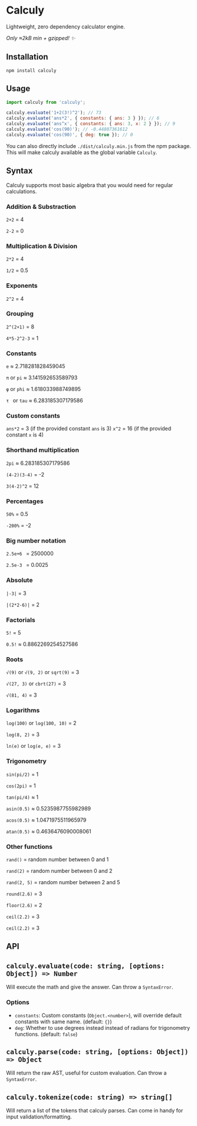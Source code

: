 # Calculy

Lightweight, zero dependency calculator engine.

_Only ≈2kB min + gzipped! ✨_

## Installation

```
npm install calculy
```

## Usage

```js
import calculy from 'calculy';

calculy.evaluate('1+2(3!)^2'); // 73
calculy.evaluate('ans*2', { constants: { ans: 3 } }); // 6
calculy.evaluate('ans^x', { constants: { ans: 3, x: 2 } }); // 9
calculy.evaluate('cos(90)'); // -0.44807361612
calculy.evaluate('cos(90)', { deg: true }); // 0
```

You can also directly include `./dist/calculy.min.js` from the npm package. This will make calculy available as the global variable `Calculy`.

## Syntax

Calculy supports most basic algebra that you would need for regular calculations.

### Addition & Substraction

`2+2` = 4

`2-2` = 0

### Multiplication & Division

`2*2` = 4

`1/2` = 0.5

### Exponents

`2^2` = 4

### Grouping

`2^(2+1)` = 8

`4*5-2^2-3` = 1

### Constants

`e` ≈ 2.718281828459045

`π` or `pi` ≈ 3.141592653589793

`φ` or `phi` ≈ 1.618033988749895

`τ ` or `tau` ≈ 6.283185307179586

### Custom constants

`ans*2` = 3 (if the provided constant `ans` is 3)
`x^2` = 16 (if the provided constant `x` is 4)

### Shorthand multiplication

`2pi` ≈ 6.283185307179586

`(4-2)(3-4)` = -2

`3(4-2)^2` = 12

### Percentages

`50%` = 0.5

`-200%` = -2

### Big number notation

`2.5e+6 ` = 2500000

`2.5e-3 ` = 0.0025

### Absolute

`|-3|` = 3

`|(2*2-6)|` = 2

### Factorials

`5!` = 5

`0.5!` ≈ 0.8862269254527586

### Roots

`√(9)` or `√(9, 2)` or `sqrt(9)` = 3

`√(27, 3)` or `cbrt(27)` = 3

`√(81, 4)` = 3

### Logarithms

`log(100)` or `log(100, 10)` = 2

`log(8, 2)` = 3

`ln(e)` or `log(e, e)` = 3

### Trigonometry

`sin(pi/2)` = 1

`cos(2pi)` = 1

`tan(pi/4)` ≈ 1

`asin(0.5)` ≈ 0.5235987755982989

`acos(0.5)` ≈ 1.0471975511965979

`atan(0.5)` ≈ 0.4636476090008061

### Other functions

`rand()` = random number between 0 and 1

`rand(2)` = random number between 0 and 2

`rand(2, 5)` = random number between 2 and 5

`round(2.6)` = 3

`floor(2.6)` = 2

`ceil(2.2)` = 3

`ceil(2.2)` = 3

## API

## `calculy.evaluate(code: string, [options: Object]) => Number`

Will execute the math and give the answer. Can throw a `SyntaxError`.

### Options

- `constants`: Custom constants (`Object.<number>`), will override default constants with same name. (default: `{}`)
- `deg`: Whether to use degrees instead instead of radians for trigonometry functions. (default: `false`)

## `calculy.parse(code: string, [options: Object]) => Object`

Will return the raw AST, useful for custom evaluation. Can throw a `SyntaxError`.

## `calculy.tokenize(code: string) => string[]`

Will return a list of the tokens that calculy parses. Can come in handy for input validation/formatting.
